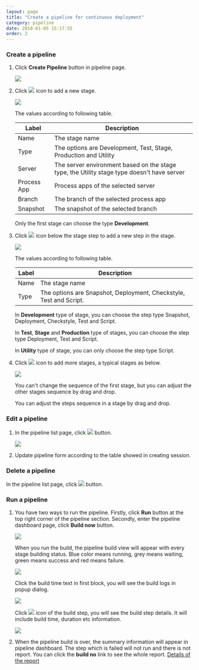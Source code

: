 ```yaml
---
layout: page
title: "Create a pipeline for continuous deployment"
category: pipeline
date: 2018-01-05 15:17:55
order: 2
---
```


### Create a pipeline

1. Click **Create Pipeline** button in pipeline page. 

   ![][pipeline_create]
   
 2. Click ![][pipeline_add_stage] icon to add a new stage.
 
    ![][pipeline_first_stage]
    
	The values according to following table.
	
     |Label                  | Description
     |---------------------- |-------------
     |Name                   | The stage name
     |Type                   | The options are Development, Test, Stage, Production and Utility
     |Server                 | The server environment based on the stage type, the Utility stage type doesn't have server
     |Process App            | Process apps of the selected server
     |Branch                 | The branch of the selected process app
     |Snapshot               | The snapshot of the selected branch
     
     Only the first stage can choose the type **Development**.
     
 3. Click ![][pipeline_add_stage] icon below the stage step to add a new step in the stage.
 
    ![][pipeline_create_step]
    
    The values according to following table.
	
     |Label                  | Description
     |---------------------- |-------------
     |Name                   | The stage name
     |Type                   | The options are Snapshot, Deployment, Checkstyle, Test and Script.
    
    In **Development** type of stage, you can choose the step type Snapshot, Deployment, Checkstyle, Test and Script.
    
    In **Test**, **Stage** and **Production** type of stages, you can choose the step type Deployment, Test and Script.
    
    In **Utility** type of stage, you can only choose the step type Script.
    
 4. Click ![][pipeline_add_stage] icon to add more stages, a typical stages as below.
 
    ![][pipeline_stages]
    
    You can't change the sequence of the first stage, but you can adjust the other stages sequence by drag and drop. 
    
    You can adjust the steps sequence in a stage by drag and drop.
    
    
### Edit a pipeline 

1. In the pipeline list page, click ![][pipeline_edit_icon] button.
  
    ![][pipeline_build]
    
2. Update pipeline form according to the table showed in creating session.

### Delete a pipeline

In the pipeline list page, click ![][pipeline_delete_icon] button.

### Run a pipeline

1. You have two ways to run the pipeline. Firstly, click **Run** button at the top right corner of the pipeline section. Secondly, enter the pipeline dashboard page, click **Build now** button.

    ![][pipeline_dashboard]

    When you run the build, the pipeline build view will appear with every stage building status. Blue color means running, grey means waiting, green means success and red means failure.
     
   ![][pipeline_build_view]   
   
    Click the build time text in first block, you will see the build logs in popup dialog.

   ![][pipeline_build_logs]

    Click ![][pipeline_zoom_in] icon of the build step, you will see the build step details. It will include build time, duration etc information. 

   ![][pipeline_step]

2. When the pipeline build is over, the summary information will appear in pipeline dashboard. The step which is failed will not run and there is not report. You can click the **build no** link to see the whole report. [Details of the report] 

  
  [pipeline_create]: ../images/pipeline/pipeline_create.png
  [pipeline_add_stage]: ../images/pipeline/pipeline_add_stage.png
  [pipeline_first_stage]: ../images/pipeline/pipeline_first_stage.png
  [pipeline_create_step]: ../images/pipeline/pipeline_create_step.png
  [pipeline_build_logs]: ../images/pipeline/pipeline_build_logs.png
  [pipeline_stages]: ../images/pipeline/pipeline_stages.png
  [pipeline_zoom_in]: ../images/pipeline/pipeline_zoom_in.png
  [pipeline_pipeline_flow]: ../images/pipeline/pipeline_pipeline_flow.png
  [pipeline_steps_configuration]: ../images/pipeline/pipeline_steps_configuration.png
  [pipeline_edit_icon]: ../images/test/test_project_edit_button.PNG
  [pipeline_build]: ../images/pipeline/pipeline_build.png
  [pipeline_delete_icon]: ../images/test/test_project_delete_button.PNG
  [pipeline_dashboard]: ../images/pipeline/pipeline_dashboard.PNG
  [pipeline_step]: ../images/pipeline/pipeline_stepdetail.png
  [pipeline_build_view]: ../images/pipeline/pipeline_build_view.PNG
  [Details of the report]: ../pipeline/pipeline-report.html


